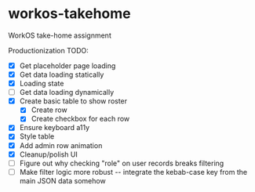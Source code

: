 # workos-takehome

WorkOS take-home assignment

Productionization TODO:

- [x] Get placeholder page loading
- [x] Get data loading statically
- [x] Loading state
- [ ] Get data loading dynamically
- [x] Create basic table to show roster
  - [x] Create row
  - [x] Create checkbox for each row
- [x] Ensure keyboard a11y
- [x] Style table
- [x] Add admin row animation
- [x] Cleanup/polish UI
- [ ] Figure out why checking "role" on user records breaks filtering
- [ ] Make filter logic more robust -- integrate the kebab-case key from the main JSON data somehow
